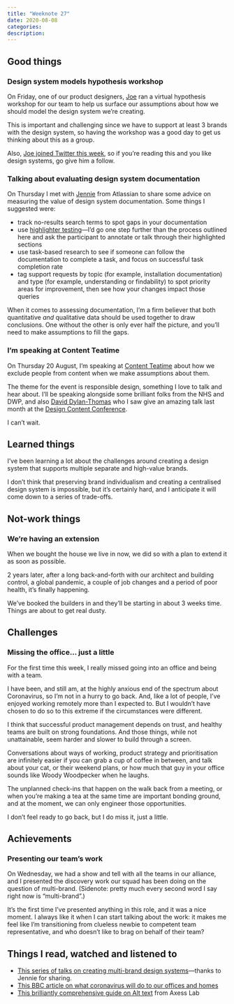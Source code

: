```yaml
---
title: "Weeknote 27"
date: 2020-08-08
categories:
description: 
---
```


## Good things

### Design system models hypothesis workshop

On Friday, one of our product designers, [Joe](https://twitter.com/jmalloryskinner) ran a virtual hypothesis workshop for our team to help us surface our assumptions about how we should model the design system we’re creating.

This is important and challenging since we have to support at least 3 brands with the design system, so having the workshop was a good day to get us thinking about this as a group.

Also, [Joe joined Twitter this week](), so if you’re reading this and you like design systems, go give him a follow. 

### Talking about evaluating design system documentation

On Thursday I met with [Jennie](https://twitter.com/jenniesyip) from Atlassian to share some advice on measuring the value of design system documentation. Some things I suggested were:

- track no-results search terms to spot gaps in your documentation
- use [highlighter testing](https://userresearch.blog.gov.uk/2014/09/02/a-simple-technique-for-evaluating-content/)—I’d go one step further than the process outlined here and ask the participant to annotate or talk through their highlighted sections
- use task-based research to see if someone can follow the documentation to complete a task, and focus on successful task completion rate
- tag support requests by topic (for example, installation documentation) and type (for example, understanding or findability) to spot priority areas for improvement, then see how your changes impact those queries

When it comes to assessing documentation, I’m a firm believer that both quantitative _and_ qualitative data should be used together to draw conclusions. One without the other is only ever half the picture, and you’ll need to make assumptions to fill the gaps.

### I’m speaking at Content Teatime

On Thursday 20 August, I’m speaking at [Content Teatime](https://www.eventbrite.co.uk/e/responsible-design-tickets-115995296053) about how we exclude people from content when we make assumptions about them. 

The theme for the event is responsible design, something I love to talk and hear about. I’ll be speaking alongside some brilliant folks from the NHS and DWP, and also [David Dylan-Thomas](https://twitter.com/movie_pundit) who I saw give an amazing talk last month at the [Design Content Conference](https://content.design/). 

I can’t wait.

## Learned things

I’ve been learning a lot about the challenges around creating a design system that supports multiple separate and high-value brands.

I don’t think that preserving brand individualism and creating a centralised design system is impossible, but it’s certainly hard, and I anticipate it will come down to a series of trade-offs.

## Not-work things

### We’re having an extension

When we bought the house we live in now, we did so with a plan to extend it as soon as possible. 

2 years later, after a long back-and-forth with our architect and building control, a global pandemic, a couple of job changes and a period of poor health, it’s finally happening.

We’ve booked the builders in and they’ll be starting in about 3 weeks time. Things are about to get real dusty. 

## Challenges

### Missing the office… just a little

For the first time this week, I really missed going into an office and being with a team.

I have been, and still am, at the highly anxious end of the spectrum about Coronavirus, so I’m not in a hurry to go back. And, like a lot of people, I’ve enjoyed working remotely more than I expected to. But I wouldn’t have chosen to do so to this extreme if the circumstances were different. 

I think that successful product management depends on trust, and healthy teams are built on strong foundations. And those things, while not unattainable, seem harder and slower to build through a screen.

Conversations about ways of working, product strategy and prioritisation are infinitely easier if you can grab a cup of coffee in between, and talk about your cat, or their weekend plans, or how much that guy in your office sounds like Woody Woodpecker when he laughs.

The unplanned check-ins that happen on the walk back from a meeting, or when you’re making a tea at the same time are important bonding ground, and at the moment, we can only engineer those opportunities.

I don’t feel ready to go back, but I do miss it, just a little.

## Achievements

### Presenting our team’s work

On Wednesday, we had a show and tell with all the teams in our alliance, and I presented the discovery work our squad has been doing on the question of multi-brand. (Sidenote: pretty much every second word I say right now is “multi-brand”.)

It’s the first time I’ve presented anything in this role, and it was a nice moment. I always like it when I can start talking about the work: it makes me feel like I’m transitioning from clueless newbie to competent team representative, and who doesn’t like to brag on behalf of their team?

## Things I read, watched and listened to

- [This series of talks on creating multi-brand design systems](https://www.youtube.com/watch?v=tuKjwceTvDM&mkt_tok=eyJpIjoiTXpaalpHWmhOR0ZqTlRGaiIsInQiOiJSXC9BcXJHNnZsVTRtOUJneGVua0x5TTd5Zkh5OVd4ektYMlRsb24rUk1lbmVmQXdiYjZ4T1hBUjFndWJYQXIrQUxiWmIzVmNRTEt6eHh1Wmg5UXlzcUowMlZnT2xQSE44aHNhZmllajhKeVZwejdLNU9UUEhIZ1VHemFRMmJTUkkifQ%3D%3D)—thanks to Jennie for sharing.
- [This BBC article on what coronavirus will do to our offices and homes](https://www.bbc.co.uk/news/resources/idt-dc2d6e2d-3ab4-42de-8d03-bb7eda5fff8e)
- [This brilliantly comprehensive guide on Alt text](https://axesslab.com/alt-texts/) from Axess Lab
